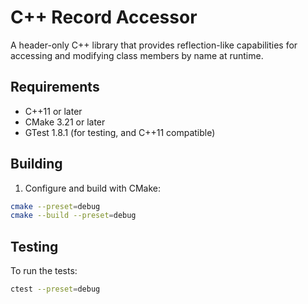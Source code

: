 # C++ Record Accessor

A header-only C++ library that provides reflection-like capabilities for accessing and modifying class members by name at runtime.

## Requirements

- C++11 or later
- CMake 3.21 or later
- GTest 1.8.1 (for testing, and C++11 compatible)

## Building

1. Configure and build with CMake:
```bash
cmake --preset=debug
cmake --build --preset=debug
```

## Testing

To run the tests:
```bash
ctest --preset=debug
```
